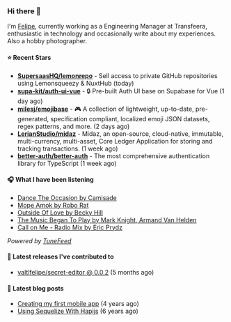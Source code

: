 ### Hi there 👋

I'm [Felipe](https://felipevm.com), currently working as a Engineering Manager at Transfeera, enthusiastic in technology and occasionally write about my experiences. Also a hobby photographer.

#### ⭐ Recent Stars
- **[SupersaasHQ/lemonrepo](https://github.com/SupersaasHQ/lemonrepo)** - Sell access to private GitHub repositories using Lemonsqueezy &amp; NuxtHub (today)
- **[supa-kit/auth-ui-vue](https://github.com/supa-kit/auth-ui-vue)** - 🔒 Pre-built Auth UI base on Supabase for Vue (1 day ago)
- **[milesj/emojibase](https://github.com/milesj/emojibase)** - 🎮 A collection of lightweight, up-to-date, pre-generated, specification compliant, localized emoji JSON datasets, regex patterns, and more. (2 days ago)
- **[LerianStudio/midaz](https://github.com/LerianStudio/midaz)** - Midaz, an open-source, cloud-native, immutable, multi-currency, multi-asset, Core Ledger Application for storing and tracking transactions.  (1 week ago)
- **[better-auth/better-auth](https://github.com/better-auth/better-auth)** - The most comprehensive authentication library for TypeScript (1 week ago)

#### 🎧 What I have been listening
- [Dance The Occasion by Camisade](https://open.spotify.com/track/30j0gaJZmJeIQGMKfrQN1Y)
- [Mope Amok by Robo Rat](https://open.spotify.com/track/0xHzmGyVRvzhFzD4Tofgm6)
- [Outside Of Love by Becky Hill](https://open.spotify.com/track/3LcXzMeyG4jy8ERxtzHGgP)
- [The Music Began To Play by Mark Knight, Armand Van Helden](https://open.spotify.com/track/5jOhS3S7vTj9yQ4UmEk8qj)
- [Call on Me - Radio Mix by Eric Prydz](https://open.spotify.com/track/1xNcBAoUw8Hz6LqK2jt4Ff)

_Powered by [TuneFeed](https://tunefeed.app?ref=valtlfelipe-gh-profile)_ 

#### 🚀 Latest releases I've contributed to


- [valtlfelipe/secret-editor @ 0.0.2](https://github.com/valtlfelipe/secret-editor/releases/tag/0.0.2) (5 months ago)

#### 📄 Latest blog posts
- [Creating my first mobile app](https://felipevm.com/posts/creating-my-first-mobile-app/) (4 years ago)
- [Using Sequelize With Hapijs](https://felipevm.com/posts/using-sequelize-with-hapijs/) (6 years ago)
